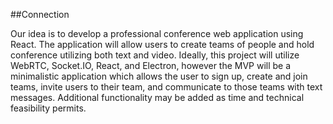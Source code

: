 ##Connection

Our idea is to develop a professional conference web application using React. The application will allow users to create teams of people and hold conference utilizing both text and video. Ideally, this project will utilize WebRTC, Socket.IO, React, and Electron, however the MVP will be a minimalistic application which allows the user to sign up, create and join teams, invite users to their team, and communicate to those teams with text messages. Additional functionality may be added as time and technical feasibility permits.

